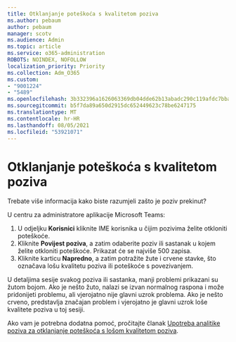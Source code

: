 ```yaml
---
title: Otklanjanje poteškoća s kvalitetom poziva
ms.author: pebaum
author: pebaum
manager: scotv
ms.audience: Admin
ms.topic: article
ms.service: o365-administration
ROBOTS: NOINDEX, NOFOLLOW
localization_priority: Priority
ms.collection: Adm_O365
ms.custom:
- "9001224"
- "5489"
ms.openlocfilehash: 3b332396a1626063369db04dde62b13abadc290c119afdc7bba042da21f7bfba
ms.sourcegitcommit: b5f7da89a650d2915dc652449623c78be6247175
ms.translationtype: MT
ms.contentlocale: hr-HR
ms.lasthandoff: 08/05/2021
ms.locfileid: "53921071"
---
```

# <a name="troubleshoot-call-quality-problems"></a>Otklanjanje poteškoća s kvalitetom poziva

Trebate više informacija kako biste razumjeli zašto je poziv prekinut?

U centru za administratore aplikacije Microsoft Teams:

1. U odjeljku **Korisnici** kliknite IME korisnika u čijim pozivima želite otkloniti poteškoće.
2. Kliknite **Povijest poziva**, a zatim odaberite poziv ili sastanak u kojem želite otkloniti poteškoće. Prikazat će se najviše 500 zapisa.
3. Kliknite karticu **Napredno**, a zatim potražite žute i crvene stavke, što označava lošu kvalitetu poziva ili poteškoće s povezivanjem.

U detaljima sesije svakog poziva ili sastanka, manji problemi prikazani su žutom bojom. Ako je nešto žuto, nalazi se izvan normalnog raspona i može pridonijeti problemu, ali vjerojatno nije glavni uzrok problema. Ako je nešto crveno, predstavlja značajan problem i vjerojatno je glavni uzrok loše kvalitete poziva u toj sesiji.

Ako vam je potrebna dodatna pomoć, pročitajte članak [Upotreba analitike poziva za otklanjanje poteškoća s lošom kvalitetom poziva](https://docs.microsoft.com/microsoftteams/use-call-analytics-to-troubleshoot-poor-call-quality#troubleshoot-call-quality-problems-using-call-analytics).
